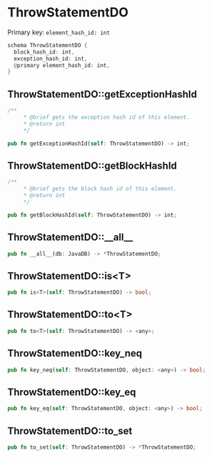 # ThrowStatementDO

Primary key: `element_hash_id: int`

```rust
schema ThrowStatementDO {
  block_hash_id: int,
  exception_hash_id: int,
  @primary element_hash_id: int,
}
```
## ThrowStatementDO::getExceptionHashId

```rust
/**
     * @brief gets the exception hash id of this element.
     * @return int
     */
```
```rust
pub fn getExceptionHashId(self: ThrowStatementDO) -> int;
```
## ThrowStatementDO::getBlockHashId

```rust
/**
     * @brief gets the block hash id of this element.
     * @return int
     */
```
```rust
pub fn getBlockHashId(self: ThrowStatementDO) -> int;
```
## ThrowStatementDO::\_\_all\_\_

```rust
pub fn __all__(db: JavaDB) -> *ThrowStatementDO;
```
## ThrowStatementDO::is\<T\>

```rust
pub fn is<T>(self: ThrowStatementDO) -> bool;
```
## ThrowStatementDO::to\<T\>

```rust
pub fn to<T>(self: ThrowStatementDO) -> <any>;
```
## ThrowStatementDO::key\_neq

```rust
pub fn key_neq(self: ThrowStatementDO, object: <any>) -> bool;
```
## ThrowStatementDO::key\_eq

```rust
pub fn key_eq(self: ThrowStatementDO, object: <any>) -> bool;
```
## ThrowStatementDO::to\_set

```rust
pub fn to_set(self: ThrowStatementDO) -> *ThrowStatementDO;
```

